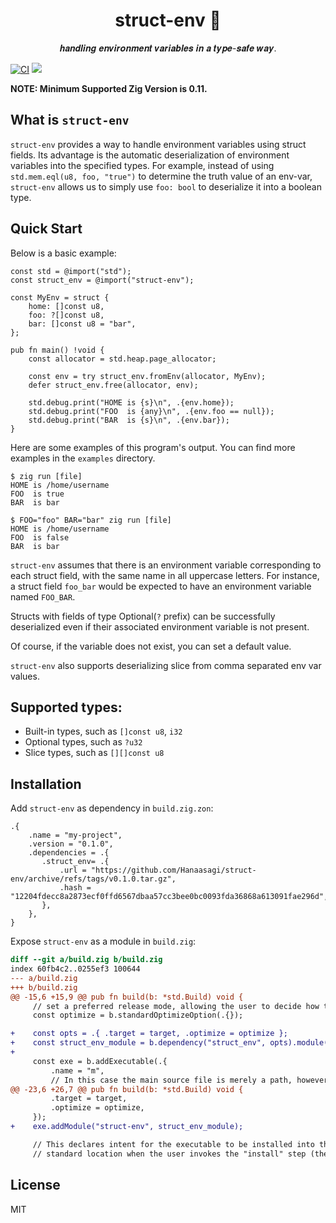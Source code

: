 <h1 align="center"> struct-env 🌱 </h1>

<p align="center"> 𝒉𝒂𝒏𝒅𝒍𝒊𝒏𝒈 𝒆𝒏𝒗𝒊𝒓𝒐𝒏𝒎𝒆𝒏𝒕 𝒗𝒂𝒓𝒊𝒂𝒃𝒍𝒆𝒔 𝒊𝒏 𝒂 𝒕𝒚𝒑𝒆-𝒔𝒂𝒇𝒆 𝒘𝒂𝒚. </p>

[![CI](https://github.com/Hanaasagi/struct-env/actions/workflows/ci.yaml/badge.svg)](https://github.com/Hanaasagi/struct-env/actions/workflows/ci.yaml)
![](https://img.shields.io/badge/language-zig-%23ec915c)

**NOTE: Minimum Supported Zig Version is 0.11.**

## What is `struct-env`

`struct-env` provides a way to handle environment variables using struct fields.
Its advantage is the automatic deserialization of environment variables into the specified types.
For example, instead of using `std.mem.eql(u8, foo, "true")` to determine the truth value of an env-var,
`struct-env` allows us to simply use `foo: bool` to deserialize it into a boolean type.

## Quick Start

Below is a basic example:

```zig
const std = @import("std");
const struct_env = @import("struct-env");

const MyEnv = struct {
    home: []const u8,
    foo: ?[]const u8,
    bar: []const u8 = "bar",
};

pub fn main() !void {
    const allocator = std.heap.page_allocator;

    const env = try struct_env.fromEnv(allocator, MyEnv);
    defer struct_env.free(allocator, env);

    std.debug.print("HOME is {s}\n", .{env.home});
    std.debug.print("FOO  is {any}\n", .{env.foo == null});
    std.debug.print("BAR  is {s}\n", .{env.bar});
}
```

Here are some examples of this program's output.
You can find more examples in the `examples` directory.

```
$ zig run [file]
HOME is /home/username
FOO  is true
BAR  is bar
```

```
$ FOO="foo" BAR="bar" zig run [file]
HOME is /home/username
FOO  is false
BAR  is bar
```

`struct-env` assumes that there is an environment variable corresponding to each struct field, with the same name in all uppercase letters.
For instance, a struct field `foo_bar` would be expected to have an environment variable named `FOO_BAR`.

Structs with fields of type Optional(`?` prefix) can be successfully deserialized even if their associated environment variable is not present.

Of course, if the variable does not exist, you can set a default value.

`struct-env` also supports deserializing slice from comma separated env var values.

## Supported types:

- Built-in types, such as `[]const u8`, `i32`
- Optional types, such as `?u32`
- Slice types, such as `[][]const u8`

## Installation

Add `struct-env` as dependency in `build.zig.zon`:

```
.{
    .name = "my-project",
    .version = "0.1.0",
    .dependencies = .{
       .struct_env= .{
           .url = "https://github.com/Hanaasagi/struct-env/archive/refs/tags/v0.1.0.tar.gz",
           .hash = "12204fdecc8a2873ecf0ffd6567dbaa57cc3bee0bc0093fda36868a613091fae296d",
       },
    },
}
```

Expose `struct-env` as a module in `build.zig`:

```diff
diff --git a/build.zig b/build.zig
index 60fb4c2..0255ef3 100644
--- a/build.zig
+++ b/build.zig
@@ -15,6 +15,9 @@ pub fn build(b: *std.Build) void {
     // set a preferred release mode, allowing the user to decide how to optimize.
     const optimize = b.standardOptimizeOption(.{});

+    const opts = .{ .target = target, .optimize = optimize };
+    const struct_env_module = b.dependency("struct_env", opts).module("struct-env");
+
     const exe = b.addExecutable(.{
         .name = "m",
         // In this case the main source file is merely a path, however, in more
@@ -23,6 +26,7 @@ pub fn build(b: *std.Build) void {
         .target = target,
         .optimize = optimize,
     });
+    exe.addModule("struct-env", struct_env_module);

     // This declares intent for the executable to be installed into the
     // standard location when the user invokes the "install" step (the default

```

## License

MIT

